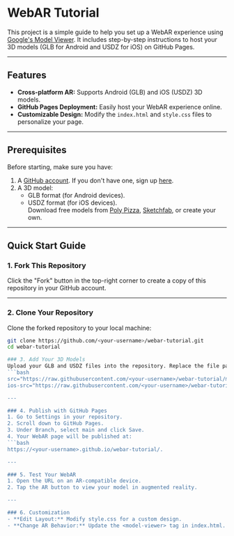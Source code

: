 # WebAR Tutorial

This project is a simple guide to help you set up a WebAR experience using [Google's Model Viewer](https://modelviewer.dev/). 
It includes step-by-step instructions to host your 3D models (GLB for Android and USDZ for iOS) on GitHub Pages.

---

## Features
- **Cross-platform AR:** Supports Android (GLB) and iOS (USDZ) 3D models.
- **GitHub Pages Deployment:** Easily host your WebAR experience online.
- **Customizable Design:** Modify the `index.html` and `style.css` files to personalize your page.

---

## Prerequisites
Before starting, make sure you have:
1. A [GitHub account](https://github.com/). If you don't have one, sign up [here](https://github.com/join).
2. A 3D model:
   - GLB format (for Android devices).
   - USDZ format (for iOS devices).  
   Download free models from [Poly Pizza](https://polypizza.com/), [Sketchfab](https://sketchfab.com/), or create your own.

---

## Quick Start Guide

### 1. Fork This Repository
Click the "Fork" button in the top-right corner to create a copy of this repository in your GitHub account.

---

### 2. Clone Your Repository
Clone the forked repository to your local machine:
```bash
git clone https://github.com/<your-username>/webar-tutorial.git
cd webar-tutorial

### 3. Add Your 3D Models
Upload your GLB and USDZ files into the repository. Replace the file paths in the index.html file with your model's filenames:
```bash
src="https://raw.githubusercontent.com/<your-username>/webar-tutorial/main/your-model.glb"
ios-src="https://raw.githubusercontent.com/<your-username>/webar-tutorial/main/your-model.usdz"

---

### 4. Publish with GitHub Pages
1. Go to Settings in your repository.
2. Scroll down to GitHub Pages.
3. Under Branch, select main and click Save.
4. Your WebAR page will be published at:
```bash
https://<your-username>.github.io/webar-tutorial/.

---

### 5. Test Your WebAR
1. Open the URL on an AR-compatible device.
2. Tap the AR button to view your model in augmented reality.

---

### 6. Customization
- **Edit Layout:** Modify style.css for a custom design.
- **Change AR Behavior:** Update the <model-viewer> tag in index.html.
